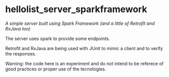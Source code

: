 # hellolist_server_sparkframework
_A simple server built using Spark Framework (and a little of Retrofit and RxJava too)_


The server uses spark to provide some endpoints.

Retrofit and RxJava are being used with JUnit to mimic a client and to verify the responses.

Warning: the code here is an experiment and do not intend to be referece of good practices or proper use of the tecnologies.
